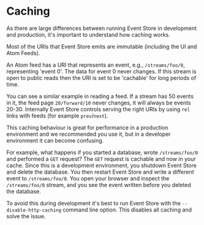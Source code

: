 # Caching

As there are large differences between running Event Store in development and production, it's important to understand how caching works.

Most of the URIs that Event Store emits are immutable (including the UI and Atom Feeds).

An Atom feed has a URI that represents an event, e.g., `/streams/foo/0`, representing 'event 0'. The data for event 0 never changes. If this stream is open to public reads then the URI is set to be 'cachable' for long periods of time.

You can see a similar example in reading a feed. If a stream has 50 events in it, the feed page `20/forward/10` never changes, it will always be events 20-30. Internally Event Store controls serving the right URIs by using `rel` links with feeds (for example `prev`/`next`).

This caching behaviour is great for performance in a production environment and we recommended you use it, but in a developer environment it can become confusing.

For example, what happens if you started a database, wrote `/streams/foo/0` and performed a `GET` request? The `GET` request is cachable and now in your cache. Since this is a development environment, you shutdown Event Store and delete the database. You then restart Event Store and write a different event to `/streams/foo/0`. You open your browser and inspect the `/streams/foo/0` stream, and you see the event written before you deleted the database.

To avoid this during development it's best to run Event Store with the `--disable-http-caching` command line option. This disables all caching and solve the issue.